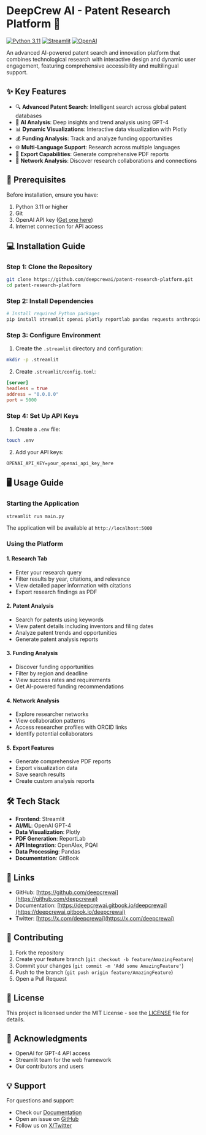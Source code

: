 # DeepCrew AI - Patent Research Platform 🔬

[![Python 3.11](https://img.shields.io/badge/Python-3.11-blue.svg)](https://www.python.org/downloads/)
[![Streamlit](https://img.shields.io/badge/Streamlit-1.32.0-FF4B4B.svg)](https://streamlit.io)
[![OpenAI](https://img.shields.io/badge/OpenAI-API-00A36C.svg)](https://openai.com/blog/openai-api)

An advanced AI-powered patent search and innovation platform that combines technological research with interactive design and dynamic user engagement, featuring comprehensive accessibility and multilingual support.

## ✨ Key Features

- 🔍 **Advanced Patent Search**: Intelligent search across global patent databases
- 🤖 **AI Analysis**: Deep insights and trend analysis using GPT-4
- 📊 **Dynamic Visualizations**: Interactive data visualization with Plotly
- 💰 **Funding Analysis**: Track and analyze funding opportunities
- 🌐 **Multi-Language Support**: Research across multiple languages
- 📑 **Export Capabilities**: Generate comprehensive PDF reports
- 🔗 **Network Analysis**: Discover research collaborations and connections

## 🚀 Prerequisites

Before installation, ensure you have:

1. Python 3.11 or higher
2. Git
3. OpenAI API key ([Get one here](https://platform.openai.com/api-keys))
4. Internet connection for API access

## 💻 Installation Guide

### Step 1: Clone the Repository
```bash
git clone https://github.com/deepcrewai/patent-research-platform.git
cd patent-research-platform
```

### Step 2: Install Dependencies
```bash
# Install required Python packages
pip install streamlit openai plotly reportlab pandas requests anthropic twilio trafilatura
```

### Step 3: Configure Environment
1. Create the `.streamlit` directory and configuration:
```bash
mkdir -p .streamlit
```

2. Create `.streamlit/config.toml`:
```toml
[server]
headless = true
address = "0.0.0.0"
port = 5000
```

### Step 4: Set Up API Keys
1. Create a `.env` file:
```bash
touch .env
```

2. Add your API keys:
```env
OPENAI_API_KEY=your_openai_api_key_here
```

## 🖥️ Usage Guide

### Starting the Application
```bash
streamlit run main.py
```
The application will be available at `http://localhost:5000`

### Using the Platform

#### 1. Research Tab
- Enter your research query
- Filter results by year, citations, and relevance
- View detailed paper information with citations
- Export research findings as PDF

#### 2. Patent Analysis
- Search for patents using keywords
- View patent details including inventors and filing dates
- Analyze patent trends and opportunities
- Generate patent analysis reports

#### 3. Funding Analysis
- Discover funding opportunities
- Filter by region and deadline
- View success rates and requirements
- Get AI-powered funding recommendations

#### 4. Network Analysis
- Explore researcher networks
- View collaboration patterns
- Access researcher profiles with ORCID links
- Identify potential collaborators

#### 5. Export Features
- Generate comprehensive PDF reports
- Export visualization data
- Save search results
- Create custom analysis reports

## 🛠️ Tech Stack

- **Frontend**: Streamlit
- **AI/ML**: OpenAI GPT-4
- **Data Visualization**: Plotly
- **PDF Generation**: ReportLab
- **API Integration**: OpenAlex, PQAI
- **Data Processing**: Pandas
- **Documentation**: GitBook

## 🔗 Links

- GitHub: [https://github.com/deepcrewai](https://github.com/deepcrewai)
- Documentation: [https://deepcrewai.gitbook.io/deepcrewai](https://deepcrewai.gitbook.io/deepcrewai)
- Twitter: [https://x.com/deepcrewai](https://x.com/deepcrewai)

## 🤝 Contributing

1. Fork the repository
2. Create your feature branch (`git checkout -b feature/AmazingFeature`)
3. Commit your changes (`git commit -m 'Add some AmazingFeature'`)
4. Push to the branch (`git push origin feature/AmazingFeature`)
5. Open a Pull Request

## 📄 License

This project is licensed under the MIT License - see the [LICENSE](LICENSE) file for details.

## 🙏 Acknowledgments

- OpenAI for GPT-4 API access
- Streamlit team for the web framework
- Our contributors and users

## 💡 Support

For questions and support:
- Check our [Documentation](https://deepcrewai.gitbook.io/deepcrewai)
- Open an issue on [GitHub](https://github.com/deepcrewai)
- Follow us on [X/Twitter](https://x.com/deepcrewai)
